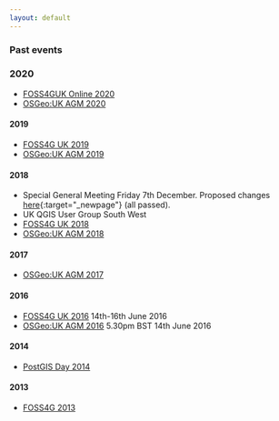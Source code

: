 ```yaml
---
layout: default
---
```


### Past events

### 2020

* [FOSS4GUK Online 2020](/foss4gukonline2020/) 
* [OSGeo:UK AGM 2020](agm/agm2020minutes.html)

#### 2019

* [FOSS4G UK 2019](/foss4guk2019/)
* [OSGeo:UK AGM 2019](agm/agm2019minutes.html) 

#### 2018

* Special General Meeting Friday 7th December. Proposed changes [here](https://docs.google.com/document/d/1NnQBSQ5w9d8LyxnDLryAFQTvF5YFEXki2WiE-gF7NdY/edit?usp=sharing){:target="_newpage"} (all passed).
* UK QGIS User Group South West
* [FOSS4G UK 2018](/foss4guk2018/)
* [OSGeo:UK AGM 2018](agm/agm2018.html)

#### 2017 

* [OSGeo:UK AGM 2017](./agm/agm2017.html)

#### 2016

* [FOSS4G UK 2016](/foss4guk2016) 14th-16th June 2016
* [OSGeo:UK AGM 2016](./agm/agm2016.html) 5.30pm BST 14th June 2016

#### 2014

* [PostGIS Day 2014](http://osgeouk.github.io/pgday/)

#### 2013

* [FOSS4G 2013](http://2013.foss4g.org/)
